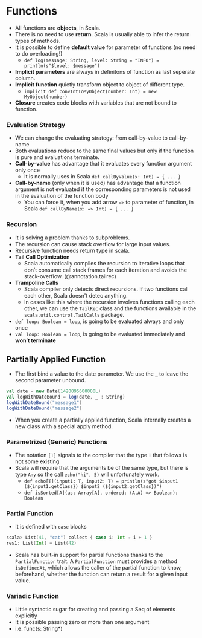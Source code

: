 Functions
====================

- All functions are **objects**, in Scala.
- There is no need to use **return**. Scala is usually able to infer the return types of methods.
- It is possible to define **default value** for parameter of functions (no need to do overloading!)
  - `def log(message: String, level: String = "INFO") = println(s"$level: $message")`
- **Implicit parameters** are always in definitons of function as last seperate column.
- **Implicit function** quietly transform object to object of different type.
  - `implicit def convIntToMyObject(number: Int) = new MyObject(number)`
- **Closure** creates code blocks with variables that are not bound to function.

### Evaluation Strategy
- We can change the evaluating strategy: from call-by-value to call-by-name
- Both evaluations reduce to the same final values but only if the function is pure and evaluations terminate.
- **Call-by-value** has advantage that it evaluates every function argument only once
  - It is normally uses in Scala `def callByValue(x: Int) = { ... }`
- **Call-by-name** (only when it is used) has advantage that a function argument is not evaluated if the corresponding parameters is not used in the evaluation of the function body
  - You can force it, when you add arrow `=>` to parameter of function, in Scala `def callByName(x: => Int) = { ... }`

### Recursion
- It is solving a problem thanks to subproblems.
- The recursion can cause stack overflow for large input values.
- Recursive function needs return type in scala. 
- **Tail Call Optimization**
  - Scala automatically compiles the recursion to iterative loops that don’t consume call stack frames for each iteration and avoids the stack-overflow. (@annotation.tailrec)
- **Trampoline Calls**
  - Scala compiler only detects direct recursions. If two functions call each other, Scala doesn't detec anything.
  - In cases like this where the recursion involves functions calling each other, we can use the `TailRec` class and the functions available in the `scala.util.control.TailCalls` package.
- `def loop: Boolean = loop`, is going to be evaluated always and only once
- `val loop: Boolean = loop`, is going to be evaluated immediately and **won’t terminate**

## Partially Applied Function
- The first bind a value to the date parameter. We use the `_` to leave the second parameter unbound.
```scala
val date = new Date(1420095600000L) 	
val logWithDateBound = log(date, _ : String)
logWithDateBound("message1")
logWithDateBound("message2")
```
- When you create a partially applied function, Scala internally creates a new class with a special apply method.

### Parametrized (Generic) Functions
- The notation `[T]` signals to the compiler that the type `T` that follows is not some existing
- Scala will require that the arguments be of the same type, but there is type `Any` so the call `echo("hi", 5)` will unfortunately work.
  - `def echo[T](input1: T, input2: T) = println(s"got $input1 (${input1.getClass}) $input2 (${input2.getClass})")`
  - `def isSorted[A](as: Array[A], ordered: (A,A) => Boolean): Boolean`

### Partial Function
- It is defined with `case` blocks
```scala
scala> List(41, "cat") collect { case i: Int ⇒ i + 1 }
res1: List[Int] = List(42)
```
- Scala has built-in support for partial functions thanks to the `PartialFunction` trait. A `PartialFunction` must provides a method `isDefinedAt`, which allows the caller of the partial function to know, beforehand, whether the function can return a result for a given input value.

### Variadic Function
- Little syntactic sugar for creating and passing a Seq of elements explicitly
- It is possible passing zero or more than one argument
- i.e. func(s: String*)
